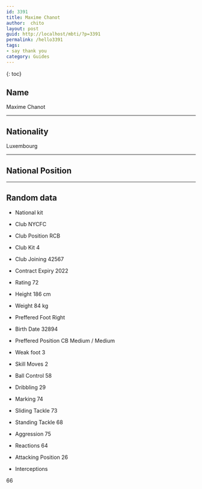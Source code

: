 ```yaml
---
id: 3391
title: Maxime Chanot
author:  chito 
layout: post
guid: http://localhost/mbti/?p=3391
permalink: /hello3391
tags:
- say thank you
category: Guides
---
```



{: toc}


## Name  
Maxime Chanot 

* * *

## Nationality  
Luxembourg 

* * *

## National Position 

* * *

## Random data 

  * National kit 
  * Club 
NYCFC 

  * Club Position 
RCB 

  * Club Kit 
4 

  * Club Joining 
42567 

  * Contract Expiry 
2022 

  * Rating 
72 

  * Height 
186 cm 

  * Weight 
84 kg 

  * Preffered Foot 
Right 

  * Birth Date 
32894 

  * Preffered Position 
CB Medium / Medium 

  * Weak foot 
3 

  * Skill Moves 
2 

  * Ball Control 
58 

  * Dribbling 
29 

  * Marking 
74 

  * Sliding Tackle 
73 

  * Standing Tackle 
68 

  * Aggression 
75 

  * Reactions 
64 

  * Attacking Position 
26 

  * Interceptions 

66</ul>